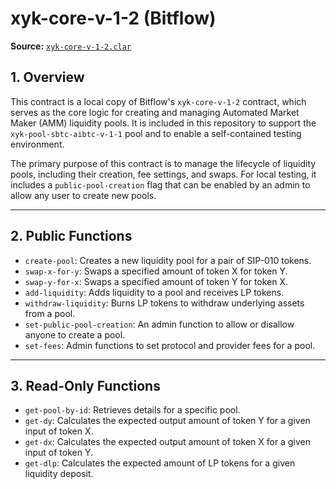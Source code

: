 # xyk-core-v-1-2 (Bitflow)

**Source:** [`xyk-core-v-1-2.clar`](../../../contracts/dao/trading/xyk-core-v-1-2.clar)

## 1. Overview

This contract is a local copy of Bitflow's `xyk-core-v-1-2` contract, which serves as the core logic for creating and managing Automated Market Maker (AMM) liquidity pools. It is included in this repository to support the `xyk-pool-sbtc-aibtc-v-1-1` pool and to enable a self-contained testing environment.

The primary purpose of this contract is to manage the lifecycle of liquidity pools, including their creation, fee settings, and swaps. For local testing, it includes a `public-pool-creation` flag that can be enabled by an admin to allow any user to create new pools.

---

## 2. Public Functions

- `create-pool`: Creates a new liquidity pool for a pair of SIP-010 tokens.
- `swap-x-for-y`: Swaps a specified amount of token X for token Y.
- `swap-y-for-x`: Swaps a specified amount of token Y for token X.
- `add-liquidity`: Adds liquidity to a pool and receives LP tokens.
- `withdraw-liquidity`: Burns LP tokens to withdraw underlying assets from a pool.
- `set-public-pool-creation`: An admin function to allow or disallow anyone to create a pool.
- `set-fees`: Admin functions to set protocol and provider fees for a pool.

---

## 3. Read-Only Functions

- `get-pool-by-id`: Retrieves details for a specific pool.
- `get-dy`: Calculates the expected output amount of token Y for a given input of token X.
- `get-dx`: Calculates the expected output amount of token X for a given input of token Y.
- `get-dlp`: Calculates the expected amount of LP tokens for a given liquidity deposit.
